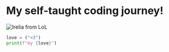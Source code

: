 # My self-taught coding journey!

![Irelia from LoL](https://leagueofitems.com/images/champions/tiles/256/39.webp)

``` python
love = ("<3")
print(f"my {love}")
```
